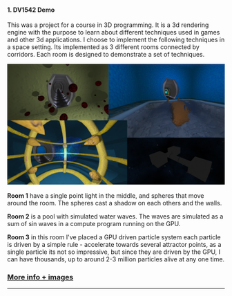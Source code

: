 #### 1. DV1542 Demo
This was a project for a course in 3D programming. It is a 3d rendering engine with the purpose to learn about different techniques used in games and other 3d applications. I choose to implement the following techniques in a space setting. Its implemented as 3 different rooms connected by corridors. Each room is designed to demonstrate a set of techniques.

[![](dv1542_preview.png)](dv1542_preview.png)

**Room 1** have a single point light in the middle, and spheres that move around the room. The spheres cast a shadow on each others and the walls.

**Room 2** is a pool with simulated water waves. The waves are simulated as a sum of sin waves in a compute program running on the GPU.

**Room 3** in this room I've placed a GPU driven particle system each particle is driven by a simple rule - accelerate towards several attractor points, as a single particle its not so impressive, but since they are driven by the GPU, I can have thousands, up to around 2-3 million particles alive at any one time.

### [More info + images](dv1542/index.md)

-------------------------------------------
